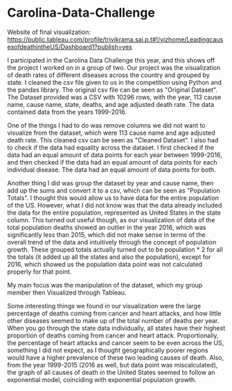 # Carolina-Data-Challenge

Website of final visualization: https://public.tableau.com/profile/trivikrama.sai.p.t#!/vizhome/LeadingcausesofdeathintheUS/Dashboard1?publish=yes

I participated in the Carolina Data Challenge this year, and this shows off the project I worked on in a group of two. Our project was the visualization of death rates of different diseases across the country and grouped by state.
I cleaned the csv file given to us in the competition using Python and the pandas library. The original csv file can be seen as "Original Dataset".
The Dataset provided was a CSV with 10296 rows, with the year, 113 cause name, cause name, state, deaths, and age adjusted death rate. The data contained data from the years 1999-2016.

One of the things I had to do was remove columns we did not want to visualize from the dataset, which were 113 cause name and age adjusted death rate. This cleaned csv can be seen as "Cleaned Dataset".
I also had to check if the data had equality across the dataset. I first checked if the data had an equal amount of data points for each year between 1999-2016, and then checked if the data had an equal amount of data points for each individual disease. The data had an equal amount of data points for both.

Another thing I did was group the dataset by year and cause name, then add up the sums and convert it to a csv, which can be seen as "Population Totals". I thought this would allow us to have data for the entire population of the US. However, what I did not know was that the data already included the data for the entire population, represented as United States in the state column.
This turned out useful though, as our visualization of data of the total population deaths showed an outlier in the year 2016, which was significantly less than 2015, which did not make sense in terms of the overall trend of the data and intuitively through the concept of population growth. These grouped totals actually turned out to be
population * 2 for all the totals (it added up all the states and also the population), except for 2016, which showed us the population data point was not calculated properly for that point.

My main focus was the manipulation of the dataset, which my group member then Visualized through Tableau.

Some interesting things we found in our visualization were the large percentage of deaths coming from cancer and heart attacks, and how little other diseases seemed to make up of the total number of deaths per year. When you go through the state data individually, all states have their highest proportion of deaths coming from cancer and heart attack. Proportionally, the percentage of heart attacks and cancer seem to be even across the US, something I did not expect, as I thought geographically poorer regions would have a higher prevalence of these two leading causes of death. Also, from the year 1999-2015 (2016 as well, but data point was miscalculated), the graph of all causes of death in the United States seemed to follow an exponential model, coinciding with exponential population growth.
